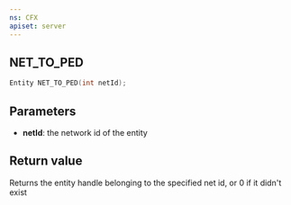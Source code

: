 ```yaml
---
ns: CFX
apiset: server
---
```

## NET_TO_PED

```c
Entity NET_TO_PED(int netId);
```

## Parameters
* **netId**: the network id of the entity

## Return value
Returns the entity handle belonging to the specified net id, or 0 if it didn't exist
